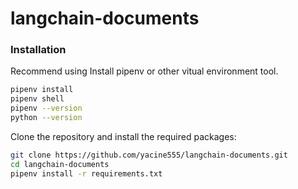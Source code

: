 # langchain-documents





### Installation


Recommend using Install pipenv or other vitual environment tool. 

```bash
pipenv install
pipenv shell
pipenv --version
python --version
```


Clone the repository and install the required packages:

```bash
git clone https://github.com/yacine555/langchain-documents.git
cd langchain-documents
pipenv install -r requirements.txt
```

